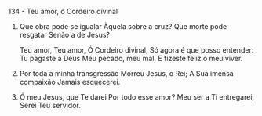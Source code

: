 134 - Teu amor, ó Cordeiro divinal

1. Que obra pode se igualar
   Àquela sobre a cruz?
   Que morte pode resgatar
   Senão a de Jesus?

   Teu amor, Teu amor,
   Ó Cordeiro divinal,
   Só agora é que posso entender:
   Tu pagaste a Deus
   Meu pecado, meu mal,
   E fizeste feliz o meu viver.

2. Por toda a minha transgressão
   Morreu Jesus, o Rei;
   A Sua imensa compaixão
   Jamais esquecerei.

3. Ó meu Jesus, que Te darei
   Por todo esse amor?
   Meu ser a Ti entregarei,
   Serei Teu servidor.
